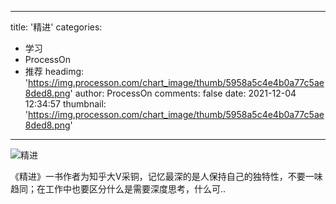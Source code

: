 
---
title: '精进'
categories: 
 - 学习
 - ProcessOn
 - 推荐
headimg: 'https://img.processon.com/chart_image/thumb/5958a5c4e4b0a77c5ae8ded8.png'
author: ProcessOn
comments: false
date: 2021-12-04 12:34:57
thumbnail: 'https://img.processon.com/chart_image/thumb/5958a5c4e4b0a77c5ae8ded8.png'
---

<div>   
<img class="thumb" alt="精进" src="https://img.processon.com/chart_image/thumb/5958a5c4e4b0a77c5ae8ded8.png" referrerpolicy="no-referrer">
<p>《精进》一书作者为知乎大V采铜，记忆最深的是人保持自己的独特性，不要一味趋同；在工作中也要区分什么是需要深度思考，什么可..</p>  
</div>
            